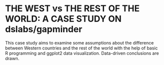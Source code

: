 # THE WEST vs THE REST OF THE WORLD: A CASE STUDY ON dslabs/gapminder

This case study aims to examine some assumptions about the difference between Western countries and the rest of the world with the help of basic R programming and ggplot2 data visualization. Data-driven conclusions are drawn.
